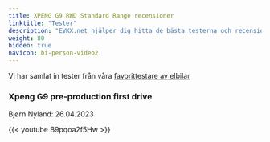 ```yaml
---
title: XPENG G9 RWD Standard Range recensioner
linktitle: "Tester"
description: "EVKX.net hjälper dig hitta de bästa testerna och recensionerna av denna modell."
weight: 80
hidden: true
navicon: bi-person-video2
---
```

Vi har samlat in tester från våra [favorittestare av elbilar](../../../../../guides/evreviewers/)

<div class="container text-center shadow p-2 pe-4 mb-5 bg-body-tertiary rounded border">
<h3>Xpeng G9 pre-production first drive</h3>
<p>Bjørn Nyland: 26.04.2023</p>

{{< youtube B9pqoa2f5Hw >}}

</div>
